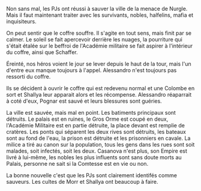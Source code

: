 Non sans mal, les PJs ont réussi à sauver la ville de la menace de Nurgle. Mais
il faut maintenant traiter avec les survivants, nobles, halfelins, mafia et
inquisiteurs.

On peut sentir que le coffre souffre. Il s'agite en tout sens, mais finit par se
calmer. Le soleil se fait apercevoir derrière les nuages, la pourriture qui
s'était étalée sur le beffroi de l'Académie militaire se fait aspirer
à l'intérieur du coffre, ainsi que Schaffer.

Éreinté, nos héros voient le jour se lever depuis le haut de la tour, mais l'un
d'entre eux manque toujours à l'appel. Alessandro n'est toujours pas ressorti du
coffre.

Ils se décident à ouvrir le coffre qui est redevenu normal et une Colombe en
sort et Shallya leur apparait alors et les récompense. Alessandro réaparrait
à coté d'eux, Pognar est sauvé et leurs blessures sont guéries.

La ville est sauvée, mais mal en point. Les batiments principaux sont détruits.
Le palais est en ruines, le Gros Orme est coupé en deux, l'Académie Militaire
est en partie détruite, la place devant est remplie de cratères. Les ponts qui
séparent les deux rives sont détruits, les bateaux sont au fond de l'eau, la
prison est détruite et les prisonniers en cavale. La milice a tiré au canon sur
la population, tous les gens dans les rues sont soit malades, soit infectés,
soit les deux. Casanova n'est plus, son Empire est livré à lui-même, les nobles
les plus influents sont sans doute morts au Palais, personne ne sait si la
Comtesse est en vie ou non.

La bonne nouvelle c'est que les PJs sont clairement identifés comme sauveurs.
Les cultes de Morr et Shallya ont beaucoup à faire.
